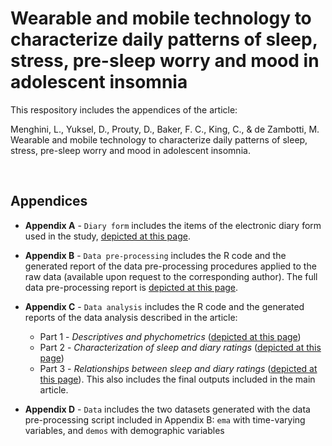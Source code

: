 # Wearable and mobile technology to characterize daily patterns of sleep, stress, pre-sleep worry and mood in adolescent insomnia
This respository includes the appendices of the article:

Menghini, L., Yuksel, D., Prouty, D., Baker, F. C., King, C., & de Zambotti, M. Wearable and mobile technology to characterize daily patterns of sleep, stress, pre-sleep worry and mood in adolescent insomnia.

<br>

## Appendices
- **Appendix A** - `Diary form` includes the items of the electronic diary form used in the study, [depicted at this page](https://sri-human-sleep.github.io/INSA-home/Appendix%20A%20-%20Diary%20form/insa%40home_appendixA_diaryForm.pdf).

- **Appendix B** - `Data pre-processing` includes the R code and the generated report of the data pre-processing procedures applied to the raw data (available upon request to the corresponding author). The full data pre-processing report is [depicted at this page](https://sri-human-sleep.github.io/INSA-home/Appendix%20B%20-%20Data%20pre-processing/insa%40home_dataProcessing.html).

- **Appendix C** - `Data analysis` includes the R code and the generated reports of the data analysis described in the article: 
  - Part 1 - *Descriptives and phychometrics* ([depicted at this page](https://sri-human-sleep.github.io/INSA-home/Appendix%20C%20-%20Data%20analysis/insa%40home_dataAnalysis1.html))
  - Part 2 - *Characterization of sleep and diary ratings* ([depicted at this page](https://sri-human-sleep.github.io/INSA-home/Appendix%20C%20-%20Data%20analysis/insa%40home_dataAnalysis2.html))
  - Part 3 - *Relationships between sleep and diary ratings* ([depicted at this page](https://sri-human-sleep.github.io/INSA-home/Appendix%20C%20-%20Data%20analysis/insa%40home_dataAnalysis3.html)). This also includes the final outputs included in the main article.

- **Appendix D** - `Data` includes the two datasets generated with the data pre-processing script included in Appendix B: `ema` with time-varying variables, and `demos` with demographic variables
